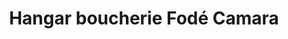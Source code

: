 ---
title: "Hangar boucherie Fodé Camara"
url: /koundou/hangar-boucherie-fode-camara/
shop: boucherie
---